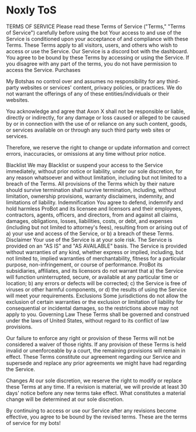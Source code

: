 # Noxly ToS

TERMS OF SERVICE
Please read these Terms of Service ("Terms," "Terms of Service") carefully before using the bot 
Your access to and use of the Service is conditioned upon your acceptance of and compliance with these Terms. These Terms apply to all visitors, users, and others who wish to access or use the Service. Our Service is a discord bot with the dashboard. 
You agree to be bound by these Terms by accessing or using the Service. If you disagree with any part of the terms, you do not have permission to access the Service.
Purchases

My Botshas no control over and assumes no responsibility for any third-party websites or services' content, privacy policies, or practices. We do not warrant the offerings of any of these entities/individuals or their websites.

You acknowledge and agree that Axon X shall not be responsible or liable, directly or indirectly, for any damage or loss caused or alleged to be caused by or in connection with the use of or reliance on any such content, goods, or services available on or through any such third party web sites or services.

Therefore, we reserve the right to change or update information and correct errors, inaccuracies, or omissions at any time without prior notice.

Blacklist
We may Blacklist or suspend your access to the Service immediately, without prior notice or liability, under our sole discretion, for any reason whatsoever and without limitation, including but not limited to a breach of the Terms.
All provisions of the Terms which by their nature should survive termination shall survive termination, including, without limitation, ownership provisions, warranty disclaimers, indemnity, and limitations of liability.
Indemnification
You agree to defend, indemnify and hold harmless ProBot and its licensee and licensors and their employees, contractors, agents, officers, and directors, from and against all claims, damages, obligations, losses, liabilities, costs, or debt, and expenses (including but not limited to attorney's fees), resulting from or arising out of a) your use and access of the Service, or b) a breach of these Terms.
Disclaimer
Your use of the Service is at your sole risk. The Service is provided on an "AS IS" and "AS AVAILABLE" basis. The Service is provided without warranties of any kind, whether express or implied, including, but not limited to, implied warranties of merchantability, fitness for a particular purpose, non-infringement, or course of performance.
ProBot its subsidiaries, affiliates, and its licensors do not warrant that a) the Service will function uninterrupted, secure, or available at any particular time or location; b) any errors or defects will be corrected; c) the Service is free of viruses or other harmful components, or d) the results of using the Service will meet your requirements.
Exclusions
Some jurisdictions do not allow the exclusion of certain warranties or the exclusion or limitation of liability for consequential or incidental damages, so the restrictions above may not apply to you.
Governing Law
These Terms shall be governed and construed under the laws of United States, without regard to its conflict of law provisions.

Our failure to enforce any right or provision of these Terms will not be considered a waiver of those rights. If any provision of these Terms is held invalid or unenforceable by a court, the remaining provisions will remain in effect. These Terms constitute our agreement regarding our Service and supersede and replace any prior agreements we might have had regarding the Service.

Changes
At our sole discretion, we reserve the right to modify or replace these Terms at any time. If a revision is material, we will provide at least 30 days' notice before any new terms take effect. What constitutes a material change will be determined at our sole discretion.

By continuing to access or use our Service after any revisions become effective, you agree to be bound by the revised terms. These are the terms of service for my bots!
